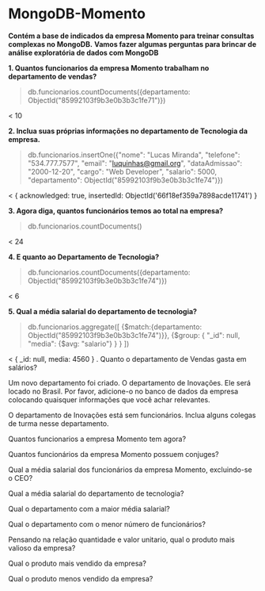 # MongoDB-Momento
**Contém a base de indicados da empresa Momento para treinar consultas complexas no MongoDB.**
**Vamos fazer algumas perguntas para brincar de análise exploratória de dados com MongoDB** <br>


**1. Quantos funcionarios da empresa Momento trabalham no departamento de vendas?** <br>


> db.funcionarios.countDocuments({departamento: ObjectId("85992103f9b3e0b3b3c1fe71")})

< 10


**2. Inclua suas próprias informações no departamento de Tecnologia da empresa.** <br>


> db.funcionarios.insertOne({"nome": "Lucas Miranda", "telefone": "534.777.7577", "email": "luquinhas@gmail.org", "dataAdmissao": "2000-12-20", "cargo": "Web Developer", "salario": 5000, "departamento": ObjectId("85992103f9b3e0b3b3c1fe74")})

< {
  acknowledged: true,
  insertedId: ObjectId('66f18ef359a7898acde11741')
}



**3. Agora diga, quantos funcionários temos ao total na empresa?** <br>
   
> db.funcionarios.countDocuments()

< 24


**4. E quanto ao Departamento de Tecnologia?** <br>

> db.funcionarios.countDocuments({departamento: ObjectId("85992103f9b3e0b3b3c1fe74")})

< 6


**5. Qual a média salarial do departamento de tecnologia?** <br>
> db.funcionarios.aggregate([
  {$match:{departamento: ObjectId("85992103f9b3e0b3b3c1fe74")}},
  {$group: {
    "_id": null,
    "media": {$avg: "salario"}
    }
  }
])

< {
  _id: null,
  media: 4560
}
.
Quanto o departamento de Vendas gasta em salários?

Um novo departamento foi criado. O departamento de Inovações. Ele será locado no Brasil. Por favor, adicione-o no banco de dados da empresa colocando quaisquer informações que você achar relevantes.

O departamento de Inovações está sem funcionários. Inclua alguns colegas de turma nesse departamento.

Quantos funcionarios a empresa Momento tem agora?

Quantos funcionários da empresa Momento possuem conjuges?

Qual a média salarial dos funcionários da empresa Momento, excluindo-se o CEO?

Qual a média salarial do departamento de tecnologia?

Qual o departamento com a maior média salarial?

Qual o departamento com o menor número de funcionários?

Pensando na relação quantidade e valor unitario, qual o produto mais valioso da empresa?

Qual o produto mais vendido da empresa?

Qual o produto menos vendido da empresa?
